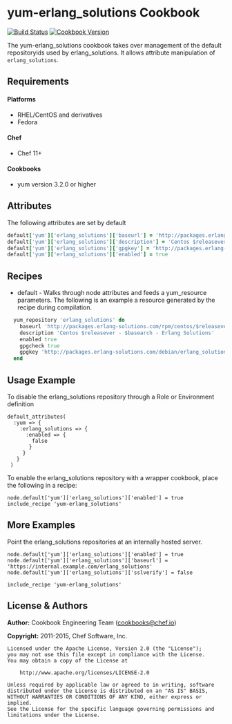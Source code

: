 yum-erlang_solutions Cookbook
============
[![Build Status](https://travis-ci.org/chef-cookbooks/yum-erlang_solutions.svg?branch=master)](http://travis-ci.org/chef-cookbooks/yum-erlang_solutions)
[![Cookbook Version](https://img.shields.io/cookbook/v/yum-erlang_solutions.svg)](https://supermarket.chef.io/cookbooks/yum-erlang_solutions)

The yum-erlang_solutions cookbook takes over management of the default
repositoryids used by erlang_solutions. It allows attribute manipulation of
`erlang_solutions`.

Requirements
------------
#### Platforms
* RHEL/CentOS and derivatives
* Fedora

#### Chef
* Chef 11+

#### Cookbooks
* yum version 3.2.0 or higher


Attributes
----------
The following attributes are set by default

``` ruby
default['yum']['erlang_solutions']['baseurl'] = 'http://packages.erlang-solutions.com/rpm/centos/$releasever/$basearch'
default['yum']['erlang_solutions']['description'] = 'Centos $releasever - $basearch - Erlang Solutions'
default['yum']['erlang_solutions']['gpgkey'] = 'http://packages.erlang-solutions.com/debian/erlang_solutions.asc'
default['yum']['erlang_solutions']['enabled'] = true
```

Recipes
-------
* default - Walks through node attributes and feeds a yum_resource
  parameters. The following is an example a resource generated by the
  recipe during compilation.

```ruby
  yum_repository 'erlang_solutions' do
    baseurl 'http://packages.erlang-solutions.com/rpm/centos/$releasever/$basearch'
    description 'Centos $releasever - $basearch - Erlang Solutions'
    enabled true
    gpgcheck true
    gpgkey 'http://packages.erlang-solutions.com/debian/erlang_solutions.asc'
  end
```

Usage Example
-------------
To disable the erlang_solutions repository through a Role or Environment definition

```
default_attributes(
  :yum => {
    :erlang_solutions => {
      :enabled => {
        false
       }
     }
   }
 )
```

To enable the erlang_solutions repository with a wrapper cookbook, place
the following in a recipe:

```
node.default['yum']['erlang_solutions']['enabled'] = true
include_recipe 'yum-erlang_solutions'
```

More Examples
-------------
Point the erlang_solutions repositories at an internally hosted server.

```
node.default['yum']['erlang_solutions']['enabled'] = true
node.default['yum']['erlang_solutions']['baseurl'] = 'https://internal.example.com/erlang_solutions'
node.default['yum']['erlang_solutions']['sslverify'] = false

include_recipe 'yum-erlang_solutions'
```

License & Authors
-----------------

**Author:** Cookbook Engineering Team (<cookbooks@chef.io>)

**Copyright:** 2011-2015, Chef Software, Inc.
```
Licensed under the Apache License, Version 2.0 (the "License");
you may not use this file except in compliance with the License.
You may obtain a copy of the License at

    http://www.apache.org/licenses/LICENSE-2.0

Unless required by applicable law or agreed to in writing, software
distributed under the License is distributed on an "AS IS" BASIS,
WITHOUT WARRANTIES OR CONDITIONS OF ANY KIND, either express or implied.
See the License for the specific language governing permissions and
limitations under the License.
```
